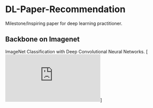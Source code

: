 # DL-Paper-Recommendation
Milestone/Inspiring paper for deep learning practitioner.

## Backbone on Imagenet
ImageNet Classification with Deep Convolutional Neural Networks. \[![pdf](https://papers.nips.cc/paper/4824-imagenet-classification-with-deep-convolutional-neural-networks.pdf)\]

